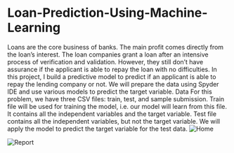 # Loan-Prediction-Using-Machine-Learning
Loans are the core business of banks. The main profit comes directly from the loan’s interest. The loan companies grant a loan after an intensive process of verification and validation. However, they still don’t have assurance if the applicant is able to repay the loan with no difficulties. In this project, I build a predictive model to predict if an applicant is able to repay the lending company or not. We will prepare the data using Spyder IDE and use various models to predict the target variable. Data For this problem, we have three CSV files: train, test, and sample submission. Train file will be used for training the model, i.e. our model will learn from this file. It contains all the independent variables and the target variable. Test file contains all the independent variables, but not the target variable. We will apply the model to predict the target variable for the test data.
![Home](https://user-images.githubusercontent.com/82017927/114393506-b56be680-9bb7-11eb-99ff-29ed9c8935fb.png)

![Report](https://user-images.githubusercontent.com/82017927/114393532-bd2b8b00-9bb7-11eb-8392-4e7295d98930.png)

